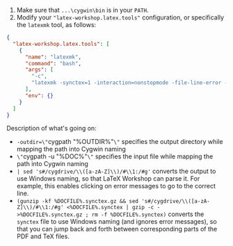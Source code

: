 1. Make sure that `...\cygwin\bin` is in your `PATH`.
2. Modify your `"latex-workshop.latex.tools"` configuration, or specifically the `latexmk` tool, as follows:

```json
{
  "latex-workshop.latex.tools": [
    {
      "name": "latexmk",
      "command": "bash",
      "args": [
        "-c",
        "latexmk -synctex=1 -interaction=nonstopmode -file-line-error -pdf -outdir=\"`cygpath \"%OUTDIR%\"`\" \"`cygpath -u \"%DOC%\"`\" | sed 's#/cygdrive/\\([a-zA-Z]\\)/#\\1:/#g' && (gunzip -kf %DOCFILE%.synctex.gz && sed 's#/cygdrive/\\([a-zA-Z]\\)/#\\1:/#g' <%DOCFILE%.synctex | gzip -c - >%DOCFILE%.synctex.gz ; rm -f %DOCFILE%.synctex)"
      ],
      "env": {}
    }
  ]
}
```

Description of what's going on:

- `-outdir=\"`cygpath \"%OUTDIR%\"`\"` specifies the output directory while mapping the path into Cygwin naming
- `\"`cygpath -u \"%DOC%\"`\"` specifies the input file while mapping the path into Cygwin naming
- `| sed 's#/cygdrive/\\([a-zA-Z]\\)/#\\1:/#g'` converts the output to use Windows naming, so that LaTeX Workshop can parse it. For example, this enables clicking on error messages to go to the correct line.
- `(gunzip -kf %DOCFILE%.synctex.gz && sed 's#/cygdrive/\\([a-zA-Z]\\)/#\\1:/#g' <%DOCFILE%.synctex | gzip -c - >%DOCFILE%.synctex.gz ; rm -f %DOCFILE%.synctex)` converts the `synctex` file to use Windows naming (and ignores error messages), so that you can jump back and forth between corresponding parts of the PDF and TeX files.
